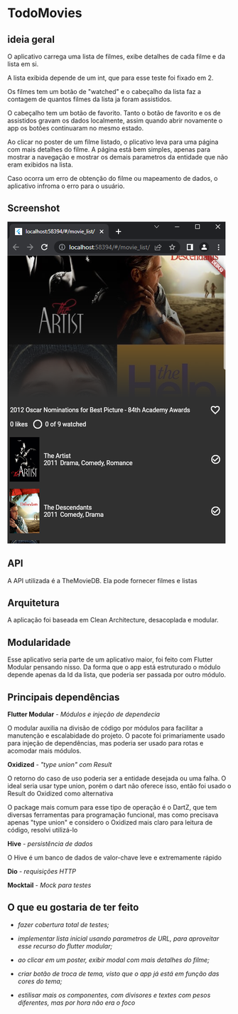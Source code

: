 # TodoMovies

## ideia geral

O aplicativo carrega uma lista de filmes, exibe detalhes de cada filme e da lista em si.

A lista exibida depende de um int, que para esse teste foi fixado em 2.

Os filmes tem um botão de "watched" e o cabeçalho da lista faz a contagem de quantos filmes da lista ja foram assistidos.

O cabeçalho tem um botão de favorito. Tanto o botão de favorito e os de assistidos gravam os dados localmente, assim quando abrir novamente o app os botões continuaram no mesmo estado.

Ao clicar no poster de um filme listado, o plicativo leva para uma página com mais detalhes do filme. A página está bem simples, apenas para mostrar a navegação e mostrar os demais parametros da entidade que não eram exibidos na lista.

Caso ocorra um erro de obtenção do filme ou mapeamento de dados, o aplicativo infroma o erro para o usuário. 

## Screenshot
![Screenshot](https://github.com/GSpaki/movie_app/blob/master/screenshots/screenshot1.png?raw=true)

## API
<p>A API utilizada é a TheMovieDB.
Ela pode fornecer filmes e listas</p>

## Arquitetura
A aplicação foi baseada em Clean Architecture, desacoplada e modular.

## Modularidade

Esse aplicativo seria parte de um aplicativo maior, foi feito com Flutter Modular pensando nisso. Da forma que o app está estruturado o módulo depende apenas da Id da lista, que poderia ser passada por outro módulo.
 ## Principais dependências

**Flutter Modular** - _Módulos e injeção de dependecia_
 <p>
 O modular auxilia na divisão de código por módulos para facilitar a manutenção e escalabidade do projeto.
 O pacote foi primariamente usado para injeção de dependências, mas poderia ser usado para rotas e acomodar mais módulos.</p>

**Oxidized** - _"type union" com Result_
 <p>O retorno do caso de uso poderia ser a entidade desejada ou uma falha. O ideal seria usar type union, porém o dart não oferece isso, então foi usado o Result do Oxidized como alternativa
 
 O package mais comum para esse tipo de operação é o DartZ, que tem diversas ferramentas para programação funcional, mas como precisava apenas "type union" e considero o Oxidized mais claro para leitura de código, resolvi utilizá-lo</p>

 **Hive** - _persistência de dados_
 <p>O Hive é um banco de dados de valor-chave leve e extremamente rápido</p>

**Dio** - _requisições HTTP_
 
**Mocktail** - _Mock para testes_

## O que eu gostaria de ter feito
 
 * _fazer cobertura total de testes;_
 
 * _implementar lista inicial usando parametros de URL, para aproveitar esse recurso do flutter modular;_
 
 * _ao clicar em um poster, exibir modal com mais detalhes do filme;_

* _criar botão de troca de tema, visto que o app já está em função das cores do tema;_

 * _estilisar mais os componentes, com divisores e textes com pesos diferentes, mas por hora não era o foco_